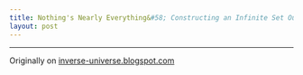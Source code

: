 ```yaml
---
title: Nothing's Nearly Everything&#58; Constructing an Infinite Set Out of Nothing
layout: post
---
```



----------------------------------

Originally on [inverse-universe.blogspot.com](https://inverse-universe.blogspot.com/2010/02/phase-4-nothings-nearly-everything.html)
